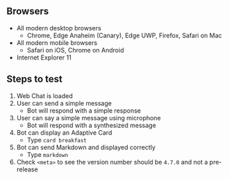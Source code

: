 ## Browsers

- All modern desktop browsers
   - Chrome, Edge Anaheim (Canary), Edge UWP, Firefox, Safari on Mac
- All modern mobile browsers
   - Safari on iOS, Chrome on Android
- Internet Explorer 11

## Steps to test

1. Web Chat is loaded
1. User can send a simple message
   - Bot will respond with a simple response
1. User can say a simple message using microphone
   - Bot will respond with a synthesized message
1. Bot can display an Adaptive Card
   - Type `card breakfast`
1. Bot can send Markdown and displayed correctly
   - Type `markdown`
1. Check `<meta>` to see the version number should be `4.7.0` and not a pre-release
